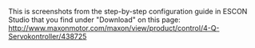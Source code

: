 
This is screenshots from the step-by-step configuration guide in
ESCON Studio that you find under "Download" on this page:
http://www.maxonmotor.com/maxon/view/product/control/4-Q-Servokontroller/438725


